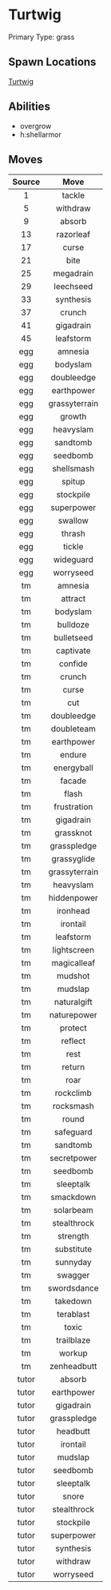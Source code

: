 # Turtwig  
Primary Type: grass  
  
## Spawn Locations  
[Turtwig](/data/spawn_presets/turtwig.md)  
  
## Abilities  
  * overgrow
  * h:shellarmor
  
  
## Moves  
  
| Source | Move |  
|:---:|:---:|  
| 1 | tackle |  
| 5 | withdraw |  
| 9 | absorb |  
| 13 | razorleaf |  
| 17 | curse |  
| 21 | bite |  
| 25 | megadrain |  
| 29 | leechseed |  
| 33 | synthesis |  
| 37 | crunch |  
| 41 | gigadrain |  
| 45 | leafstorm |  
| egg | amnesia |  
| egg | bodyslam |  
| egg | doubleedge |  
| egg | earthpower |  
| egg | grassyterrain |  
| egg | growth |  
| egg | heavyslam |  
| egg | sandtomb |  
| egg | seedbomb |  
| egg | shellsmash |  
| egg | spitup |  
| egg | stockpile |  
| egg | superpower |  
| egg | swallow |  
| egg | thrash |  
| egg | tickle |  
| egg | wideguard |  
| egg | worryseed |  
| tm | amnesia |  
| tm | attract |  
| tm | bodyslam |  
| tm | bulldoze |  
| tm | bulletseed |  
| tm | captivate |  
| tm | confide |  
| tm | crunch |  
| tm | curse |  
| tm | cut |  
| tm | doubleedge |  
| tm | doubleteam |  
| tm | earthpower |  
| tm | endure |  
| tm | energyball |  
| tm | facade |  
| tm | flash |  
| tm | frustration |  
| tm | gigadrain |  
| tm | grassknot |  
| tm | grasspledge |  
| tm | grassyglide |  
| tm | grassyterrain |  
| tm | heavyslam |  
| tm | hiddenpower |  
| tm | ironhead |  
| tm | irontail |  
| tm | leafstorm |  
| tm | lightscreen |  
| tm | magicalleaf |  
| tm | mudshot |  
| tm | mudslap |  
| tm | naturalgift |  
| tm | naturepower |  
| tm | protect |  
| tm | reflect |  
| tm | rest |  
| tm | return |  
| tm | roar |  
| tm | rockclimb |  
| tm | rocksmash |  
| tm | round |  
| tm | safeguard |  
| tm | sandtomb |  
| tm | secretpower |  
| tm | seedbomb |  
| tm | sleeptalk |  
| tm | smackdown |  
| tm | solarbeam |  
| tm | stealthrock |  
| tm | strength |  
| tm | substitute |  
| tm | sunnyday |  
| tm | swagger |  
| tm | swordsdance |  
| tm | takedown |  
| tm | terablast |  
| tm | toxic |  
| tm | trailblaze |  
| tm | workup |  
| tm | zenheadbutt |  
| tutor | absorb |  
| tutor | earthpower |  
| tutor | gigadrain |  
| tutor | grasspledge |  
| tutor | headbutt |  
| tutor | irontail |  
| tutor | mudslap |  
| tutor | seedbomb |  
| tutor | sleeptalk |  
| tutor | snore |  
| tutor | stealthrock |  
| tutor | stockpile |  
| tutor | superpower |  
| tutor | synthesis |  
| tutor | withdraw |  
| tutor | worryseed |  
  
